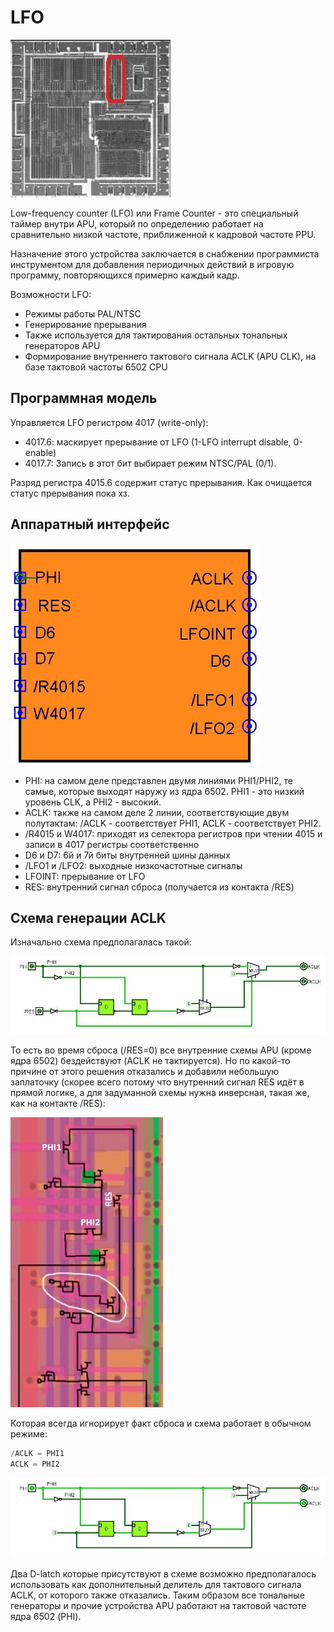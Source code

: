 # LFO

![apu_locator_lfo](/BreakingNESWiki/imgstore/apu/apu_locator_lfo.jpg)

Low-frequency counter (LFO) или Frame Counter - это специальный таймер внутри APU, который по определению работает на сравнительно низкой частоте, приближенной к кадровой частоте PPU.

Назначение этого устройства заключается в снабжении программиста инструментом для добавления периодичных действий в игровую программу, повторяющихся примерно каждый кадр.

Возможности LFO:
- Режимы работы PAL/NTSC
- Генерирование прерывания
- Также используется для тактирования остальных тональных генераторов APU
- Формирование внутреннего тактового сигнала ACLK (APU CLK), на базе тактовой частоты 6502 CPU

## Программная модель

Управляется LFO регистром 4017 (write-only):
- 4017.6: маскирует прерывание от LFO (1-LFO interrupt disable, 0-enable)
- 4017.7: Запись в этот бит выбирает режим NTSC/PAL (0/1).

Разряд регистра 4015.6 содержит статус прерывания. Как очищается статус прерывания пока хз.

## Аппаратный интерфейс

<img src="/BreakingNESWiki/imgstore/apu/lfo_hwi.jpg" width="400px">

- PHI: на самом деле представлен двумя линиями PHI1/PHI2, те самые, которые выходят наружу из ядра 6502. PHI1 - это низкий уровень CLK, а PHI2 - высокий.
- ACLK: также на самом деле 2 линии, соответствующие двум полутактам: /ACLK - соответствует PHI1, ACLK - соответствует PHI2.
- /R4015 и W4017: приходят из селектора регистров при чтении 4015 и записи в 4017 регистры соответственно
- D6 и D7: 6й и 7й биты внутренней шины данных
- /LFO1 и /LFO2: выходные низкочастотные сигналы
- LFOINT: прерывание от LFO
- RES: внутренний сигнал сброса (получается из контакта /RES)

## Схема генерации ACLK

Изначально схема предполагалась такой:

![lfo_aclk_circuit_1](/BreakingNESWiki/imgstore/apu/lfo_aclk_circuit_1.jpg)

То есть во время сброса (/RES=0) все внутренние схемы APU (кроме ядра 6502) бездействуют (ACLK не тактируется). Но по какой-то причине от этого решения отказались и добавили небольшую заплаточку (скорее всего потому что внутренний сигнал RES идёт в прямой логике, а для задуманной схемы нужна инверсная, такая же, как на контакте /RES):

![apu_aclk_reset_fix](/BreakingNESWiki/imgstore/apu/apu_aclk_reset_fix.jpg)

Которая всегда игнорирует факт сброса и схема работает в обычном режиме:

```c
/ACLK = PHI1
ACLK = PHI2
```

![lfo_aclk_circuit](/BreakingNESWiki/imgstore/apu/lfo_aclk_circuit.jpg)

Два D-latch которые присутствуют в схеме возможно предполагалось использовать как дополнительный делитель для тактового сигнала ACLK, от которого также отказались. Таким образом все тональные генераторы и прочие устройства APU работают на тактовой частоте ядра 6502 (PHI).
